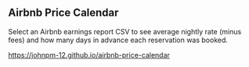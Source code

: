 ## Airbnb Price Calendar

Select an Airbnb earnings report CSV to see average nightly rate (minus fees) and how many days in advance each reservation was booked.

https://johnpm-12.github.io/airbnb-price-calendar
